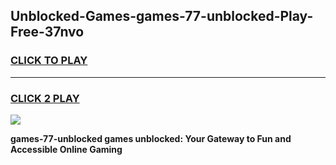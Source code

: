 
## Unblocked-Games-games-77-unblocked-Play-Free-37nvo
<h3>
<a href="https://premium76.site?title=games-77-unblocked&ref=23A">CLICK TO PLAY</a></h3>
<hr>

<h3>
<a href="https://premium76.site?title=games-77-unblocked&ref=23A">CLICK 2 PLAY</a>
  
</h3>

<a href="https://premium76.site?title=games-77-unblocked&ref=23A"><img src="https://clearcache.store/games.png"></a>


**games-77-unblocked games unblocked: Your Gateway to Fun and Accessible Online Gaming**
